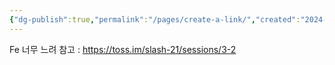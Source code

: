 ```yaml
---
{"dg-publish":true,"permalink":"/pages/create-a-link/","created":"2024-08-19","updated":"2024-08-20T23:17:00"}
---
```


Fe 너무 느려
참고 :
https://toss.im/slash-21/sessions/3-2
